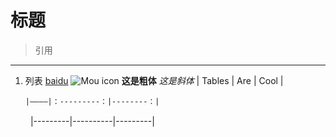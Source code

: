 # 标题
> 引用
***
1. 列表
[baidu](http://www.baidu.com)
![Mou icon](https://www.baidu.com/img/bd_logo1.png)
 **这是粗体**
*这是斜体*
| Tables | Are | Cool |

       |————|：---------：|--------：|

 　　 |---------|----------|---------|
